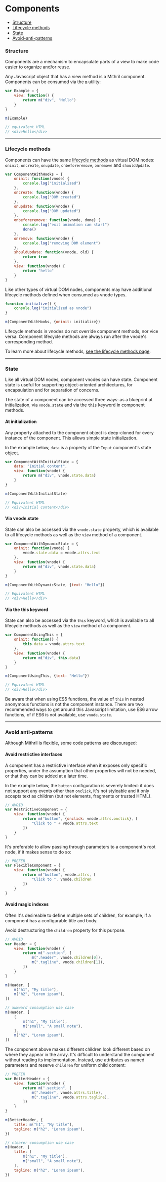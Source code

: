 # Components

- [Structure](#structure)
- [Lifecycle methods](#lifecycle-methods)
- [State](#state)
- [Avoid-anti-patterns](#avoid-anti-patterns)

### Structure

Components are a mechanism to encapsulate parts of a view to make code easier to organize and/or reuse.

Any Javascript object that has a view method is a Mithril component. Components can be consumed via the [`m`](hyperscript.md) utility:

```javascript
var Example = {
	view: function() {
		return m("div", "Hello")
	}
}

m(Example)

// equivalent HTML
// <div>Hello</div>
```

---

### Lifecycle methods

Components can have the same [lifecycle methods](lifecycle-methods.md) as virtual DOM nodes: `oninit`, `oncreate`, `onupdate`, `onbeforeremove`, `onremove` and `shouldUpdate`.

```javascript
var ComponentWithHooks = {
	oninit: function(vnode) {
		console.log("initialized")
	},
	oncreate: function(vnode) {
		console.log("DOM created")
	},
	onupdate: function(vnode) {
		console.log("DOM updated")
	},
	onbeforeremove: function(vnode, done) {
		console.log("exit animation can start")
		done()
	},
	onremove: function(vnode) {
		console.log("removing DOM element")
	},
	shouldUpdate: function(vnode, old) {
		return true
	},
	view: function(vnode) {
		return "hello"
	}
}
```

Like other types of virtual DOM nodes, components may have additional lifecycle methods defined when consumed as vnode types.

```javascript
function initialize() {
	console.log("initialized as vnode")
}

m(ComponentWithHooks, {oninit: initialize})
```

Lifecycle methods in vnodes do not override component methods, nor vice versa. Component lifecycle methods are always run after the vnode's corresponding method.

To learn more about lifecycle methods, [see the lifecycle methods page](lifecycle-methods.md).

---

### State

Like all virtual DOM nodes, component vnodes can have state. Component state is useful for supporting object-oriented architectures, for encapsulation and for separation of concerns.

The state of a component can be accessed three ways: as a blueprint at initialization, via `vnode.state` and via the `this` keyword in component methods.

#### At initialization

Any property attached to the component object is deep-cloned for every instance of the component. This allows simple state initialization.

In the example below, `data` is a property of the `Input` component's state object.

```javascript
var ComponentWithInitialState = {
	data: "Initial content",
	view: function(vnode) {
		return m("div", vnode.state.data)
	}
}

m(ComponentWithInitialState)

// Equivalent HTML
// <div>Initial content</div>
```

#### Via vnode.state

State can also be accessed via the `vnode.state` property, which is available to all lifecycle methods as well as the `view` method of a component.

```javascript
var ComponentWithDynamicState = {
	oninit: function(vnode) {
		vnode.state.data = vnode.attrs.text
	},
	view: function(vnode) {
		return m("div", vnode.state.data)
	}
}

m(ComponentWithDynamicState, {text: "Hello"})

// Equivalent HTML
// <div>Hello</div>
```

#### Via the this keyword

State can also be accessed via the `this` keyword, which is available to all lifecycle methods as well as the `view` method of a component.

```javascript
var ComponentUsingThis = {
	oninit: function() {
		this.data = vnode.attrs.text
	},
	view: function(vnode) {
		return m("div", this.data)
	}
}

m(ComponentUsingThis, {text: "Hello"})

// Equivalent HTML
// <div>Hello</div>
```

Be aware that when using ES5 functions, the value of `this` in nested anonymous functions is not the component instance. There are two recommended ways to get around this Javascript limitation, use ES6 arrow functions, of if ES6 is not available, use `vnode.state`.

---

### Avoid anti-patterns

Although Mithril is flexible, some code patterns are discouraged:

#### Avoid restrictive interfaces

A component has a restrictive interface when it exposes only specific properties, under the assumption that other properties will not be needed, or that they can be added at a later time.

In the example below, the `button` configuration is severely limited: it does not support any events other than `onclick`, it's not styleable and it only accepts text as children (but not elements, fragments or trusted HTML).

```javascript
// AVOID
var RestrictiveComponent = {
	view: function(vnode) {
		return m("button", {onclick: vnode.attrs.onclick}, [
			"Click to " + vnode.attrs.text
		])
	}
}
```

It's preferable to allow passing through parameters to a component's root node, if it makes sense to do so:

```javascript
// PREFER
var FlexibleComponent = {
	view: function(vnode) {
		return m("button", vnode.attrs, [
			"Click to ", vnode.children
		])
	}
}
```

#### Avoid magic indexes

Often it's desireable to define multiple sets of children, for example, if a component has a configurable title and body.

Avoid destructuring the `children` property for this purpose.

```javascript
// AVOID
var Header = {
	view: function(vnode) {
		return m(".section", [
			m(".header", vnode.children[0]),
			m(".tagline", vnode.children[1]),
		])
	}
}

m(Header, [
	m("h1", "My title"),
	m("h2", "Lorem ipsum"),
])

// awkward consumption use case
m(Header, [
	[
		m("h1", "My title"),
		m("small", "A small note"),
	],
	m("h2", "Lorem ipsum"),
])
```

The component above makes different children look different based on where they appear in the array. It's difficult to understand the component without reading its implementation. Instead, use attributes as named parameters and reserve `children` for uniform child content:

```javascript
// PREFER
var BetterHeader = {
	view: function(vnode) {
		return m(".section", [
			m(".header", vnode.attrs.title),
			m(".tagline", vnode.attrs.tagline),
		])
	}
}

m(BetterHeader, {
	title: m("h1", "My title"),
	tagline: m("h2", "Lorem ipsum"),
})

// clearer consumption use case
m(Header, {
	title: [
		m("h1", "My title"),
		m("small", "A small note"),
	],
	tagline: m("h2", "Lorem ipsum"),
})
```
